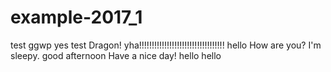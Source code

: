 # example-2017_1

test ggwp
yes
test
Dragon! yha!!!!!!!!!!!!!!!!!!!!!!!!!!!!!!!!!!
hello
How are you?
I'm sleepy.
good afternoon
Have a nice day!
hello
hello
